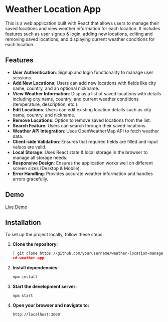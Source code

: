 # Weather Location App

This is a web application built with React that allows users to manage their saved locations and view weather information for each location. It includes features such as user signup & login, adding new locations, editing and removing saved locations, and displaying current weather conditions for each location.

## Features

- **User Authentication**: Signup and login functionality to manage user sessions.
- **Add New Locations**: Users can add new locations with fields like city name, country, and an optional nickname.
- **View Weather Information**: Display a list of saved locations with details including city name, country, and current weather conditions (temperature, description, etc.).
- **Edit Locations**: Users can edit existing location details such as city name, country, and nickname.
- **Remove Locations**: Option to remove saved locations from the list.
- **Search Feature**: Users can search through their saved locations.
- **Weather API Integration**: Uses OpenWeatherMap API to fetch weather data.
- **Client-side Validation**: Ensures that required fields are filled and input values are valid.
- **Local Storage**: Uses React state & local storage in the browser to manage all storage needs.
- **Responsive Design**: Ensures the application works well on different screen sizes (Desktop & Mobile).
- **Error Handling**: Provides accurate weather information and handles errors gracefully.

## Demo

[Live Demo](#) <!-- Replace with your deployed application URL -->

## Installation

To set up the project locally, follow these steps:

1. **Clone the repository:**

    ```sh
   [ git clone https://github.com/yourusername/weather-location-manager.git](https://github.com/developercris7/weather-app.git)
    cd weather-app
    ```

2. **Install dependencies:**

    ```sh
    npm install
    ```

3. **Start the development server:**

    ```sh
    npm start
    ```

4. **Open your browser and navigate to:**

    ```
    http://localhost:3000
    ```
